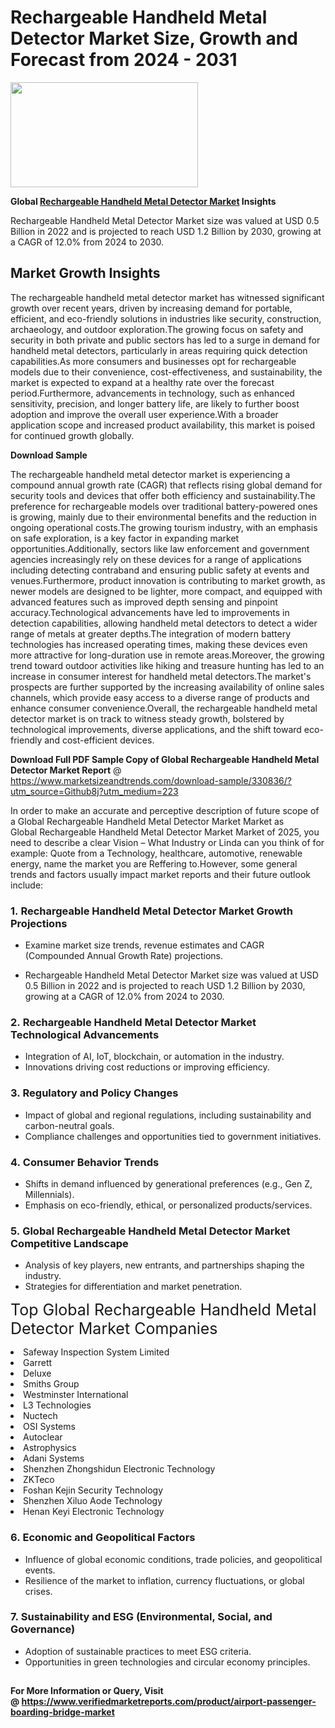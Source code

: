 <H1>Rechargeable Handheld Metal Detector Market Size, Growth and Forecast from 2024 - 2031</H1><img class="aligncenter size-medium wp-image-584254" src="https://thirdeyenews.in/wp-content/uploads/2024/09/Global-Market-Research-300x168.jpeg" alt="" width="300" height="168" /><p><strong>Global&nbsp;<a href="https://www.marketsizeandtrends.com/download-sample/330836/?utm_source=Github8j?utm_medium=223">Rechargeable Handheld Metal Detector Market</a> Insights</strong></p><p>Rechargeable Handheld Metal Detector Market size was valued at USD 0.5 Billion in 2022 and is projected to reach USD 1.2 Billion by 2030, growing at a CAGR of 12.0% from 2024 to 2030.</p><p><h2>Market Growth Insights</h2> <p>The rechargeable handheld metal detector market has witnessed significant growth over recent years, driven by increasing demand for portable, efficient, and eco-friendly solutions in industries like security, construction, archaeology, and outdoor exploration.The growing focus on safety and security in both private and public sectors has led to a surge in demand for handheld metal detectors, particularly in areas requiring quick detection capabilities.As more consumers and businesses opt for rechargeable models due to their convenience, cost-effectiveness, and sustainability, the market is expected to expand at a healthy rate over the forecast period.Furthermore, advancements in technology, such as enhanced sensitivity, precision, and longer battery life, are likely to further boost adoption and improve the overall user experience.With a broader application scope and increased product availability, this market is poised for continued growth globally.</p> <p><strong>Download Sample</strong></p> <p>The rechargeable handheld metal detector market is experiencing a compound annual growth rate (CAGR) that reflects rising global demand for security tools and devices that offer both efficiency and sustainability.The preference for rechargeable models over traditional battery-powered ones is growing, mainly due to their environmental benefits and the reduction in ongoing operational costs.The growing tourism industry, with an emphasis on safe exploration, is a key factor in expanding market opportunities.Additionally, sectors like law enforcement and government agencies increasingly rely on these devices for a range of applications including detecting contraband and ensuring public safety at events and venues.Furthermore, product innovation is contributing to market growth, as newer models are designed to be lighter, more compact, and equipped with advanced features such as improved depth sensing and pinpoint accuracy.Technological advancements have led to improvements in detection capabilities, allowing handheld metal detectors to detect a wider range of metals at greater depths.The integration of modern battery technologies has increased operating times, making these devices even more attractive for long-duration use in remote areas.Moreover, the growing trend toward outdoor activities like hiking and treasure hunting has led to an increase in consumer interest for handheld metal detectors.The market's prospects are further supported by the increasing availability of online sales channels, which provide easy access to a diverse range of products and enhance consumer convenience.Overall, the rechargeable handheld metal detector market is on track to witness steady growth, bolstered by technological improvements, diverse applications, and the shift toward eco-friendly and cost-efficient devices.<p><span class=""><strong>Download Full PDF Sample Copy of Global Rechargeable Handheld Metal Detector Market Report</strong> @ <a href="https://www.marketsizeandtrends.com/download-sample/330836/?utm_source=Github8j?utm_medium=223" target="_blank">https://www.marketsizeandtrends.com/download-sample/330836/?utm_source=Github8j?utm_medium=223</a></span></p><p>In order to make an accurate and perceptive description of future scope of a Global&nbsp;Rechargeable Handheld Metal Detector Market Market as Global&nbsp;Rechargeable Handheld Metal Detector Market Market of 2025, you need to describe a clear Vision &ndash; What Industry or Linda can you think of for example: Quote from a Technology, healthcare, automotive, renewable energy, name the market you are Reffering to.However, some general trends and factors usually impact market reports and their future outlook include:</p><h3>1.&nbsp;<strong>Rechargeable Handheld Metal Detector Market Growth Projections</strong></h3><ul><li>Examine market size trends, revenue estimates and CAGR (Compounded Annual Growth Rate) projections.</li><li><p>Rechargeable Handheld Metal Detector Market size was valued at USD 0.5 Billion in 2022 and is projected to reach USD 1.2 Billion by 2030, growing at a CAGR of 12.0% from 2024 to 2030.</p></li></ul><h3>2.&nbsp;<strong>Rechargeable Handheld Metal Detector Market Technological Advancements</strong></h3><ul><li>Integration of AI, IoT, blockchain, or automation in the industry.</li><li>Innovations driving cost reductions or improving efficiency.</li></ul><h3>3.&nbsp;<strong>Regulatory and Policy Changes</strong></h3><ul><li>Impact of global and regional regulations, including sustainability and carbon-neutral goals.</li><li>Compliance challenges and opportunities tied to government initiatives.</li></ul><h3>4.&nbsp;<strong>Consumer Behavior Trends</strong></h3><ul><li>Shifts in demand influenced by generational preferences (e.g., Gen Z, Millennials).</li><li>Emphasis on eco-friendly, ethical, or personalized products/services.</li></ul><h3>5.&nbsp;<strong>Global Rechargeable Handheld Metal Detector Market Competitive Landscape</strong></h3><ul><li>Analysis of key players, new entrants, and partnerships shaping the industry.</li><li>Strategies for differentiation and market penetration.</li></ul><p data-pm-slice="1 1 []"><span style="color: inherit; font-family: inherit; font-size: 25px;">Top Global Rechargeable Handheld Metal Detector Market Companies</span></p><div class="" data-test-id=""><p><li>Safeway Inspection System Limited</li><li> Garrett</li><li> Deluxe</li><li> Smiths Group</li><li> Westminster International</li><li> L3 Technologies</li><li> Nuctech</li><li> OSI Systems</li><li> Autoclear</li><li> Astrophysics</li><li> Adani Systems</li><li> Shenzhen Zhongshidun Electronic Technology</li><li> ZKTeco</li><li> Foshan Kejin Security Technology</li><li> Shenzhen Xiluo Aode Technology</li><li> Henan Keyi Electronic Technology</li></p></div><h3>6.&nbsp;<strong>Economic and Geopolitical Factors</strong></h3><ul><li>Influence of global economic conditions, trade policies, and geopolitical events.</li><li>Resilience of the market to inflation, currency fluctuations, or global crises.</li></ul><h3>7.&nbsp;<strong>Sustainability and ESG (Environmental, Social, and Governance)</strong></h3><ul><li>Adoption of sustainable practices to meet ESG criteria.</li><li>Opportunities in green technologies and circular economy principles.</li></ul><h2><strong style="font-size: 14px;">For More Information or Query, Visit @&nbsp;</strong><a style="background-color: #ffffff; font-size: 14px;" href="https://www.marketsizeandtrends.com/report/rechargeable-handheld-metal-detector-market/" target="_blank">https://www.verifiedmarketreports.com/product/airport-passenger-boarding-bridge-market</a></h2>